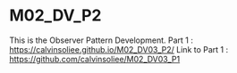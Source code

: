 # M02_DV_P2
This is the Observer Pattern Development.
Part 1 : https://calvinsoliee.github.io/M02_DV03_P2/
Link to Part 1 : https://github.com/calvinsoliee/M02_DV03_P1
